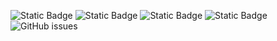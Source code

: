 ![Static Badge](https://img.shields.io/badge/blacklists-60-000000) ![Static Badge](https://img.shields.io/badge/blacklisted-3107925-cc0000) ![Static Badge](https://img.shields.io/badge/whitelisted-2244-00CC00) ![Static Badge](https://img.shields.io/badge/streaming_blacklist-28107-000000) ![GitHub issues](https://img.shields.io/github/issues/fabriziosalmi/blacklists)
